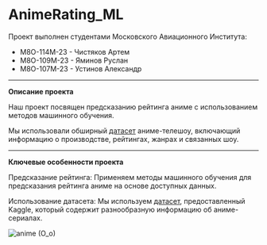 # AnimeRating_ML

Проект выполнен студентами Московского Авиационного Института:

- М8О-114М-23 - Чистяков Артем
- М8О-109М-23 - Яминов Руслан
- М8О-107М-23 - Устинов Александр

-------------------------------------------------------------------------------------

**Описание проекта**

Наш проект посвящен предсказанию рейтинга аниме с использованием методов машинного обучения. 

Мы использовали обширный [датасет](https://www.kaggle.com/datasets/unibahmad/anime-dataset/data) аниме-телешоу, включающий информацию о производстве, рейтингах, жанрах и связанных шоу.

-------------------------------------------------------------------------------------

**Ключевые особенности проекта**

Предсказание рейтинга: Применяем методы машинного обучения для предсказания рейтинга аниме на основе доступных данных.

Использование датасета: Мы используем [датасет](https://www.kaggle.com/datasets/unibahmad/anime-dataset/data), предоставленный Kaggle, который содержит разнообразную информацию об аниме-сериалах.


![anime (O_o)](https://www.nicepng.com/png/detail/25-253569_527-images-about-anime-manga-png.png)
